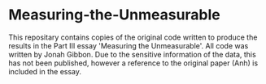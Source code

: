 # Measuring-the-Unmeasurable

This repositary contains copies of the original code written to produce the results in the Part III essay 'Measuring the Unmeasurable'. All code was written by Jonah Gibbon. Due to the sensitive information of the data, this has not been published, however a reference to the original paper (Anh) is included in the essay.
